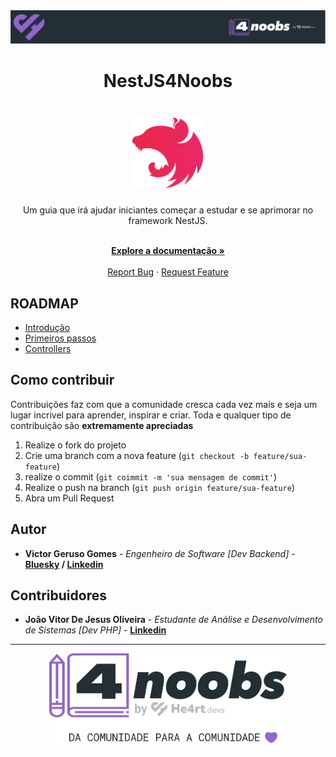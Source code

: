 <!--Header-->

<div align="center">
  <a href="https://github.com/he4rt/4noobs" target="_blank">
    <img src="src/images/header_4noobs.svg" />
  </a>
</div>

<!--Title-->

<h1 align="center">NestJS4Noobs</h1>

<h1 align="center">
  <img src="src/images/logo-small-gradient.76616405.svg" alt="nestjs" width="120" />
</h1>

<p align="center">
  Um guia que irá ajudar iniciantes começar a estudar e se aprimorar no framework NestJS.
</p>

<p align="center">
    <br />
    <a href="https://docs.nestjs.com/"><strong>Explore a documentação »</strong></a>
    <br />
    <br />
    <a href="https://github.com/vgeruso/nestjs4noobs/issues/new">Report Bug</a>
    ·
    <a href="https://github.com/vgeruso/nestjs4noobs/issues/new">Request Feature</a>
</p>

<!--Content-->

## ROADMAP

- [Introdução](/src/content/1-introducao.md)
- [Primeiros passos](/src/content/2-primeiros-passos.md)
- [Controllers](/src/content/3-controllers.md)

## Como contribuir

Contribuições faz com que a comunidade cresca cada vez mais e seja um lugar incrivel para aprender, inspirar e criar. Toda e qualquer tipo de contribuição são **extremamente apreciadas**

1. Realize o fork do projeto
2. Crie uma branch com a nova feature (`git checkout -b feature/sua-feature`)
3. realize o commit (`git coimmit -m 'sua mensagem de commit'`)
4. Realize o push na branch (`git push origin feature/sua-feature`)
5. Abra um Pull Request

## Autor

- **Victor Geruso Gomes** - _Engenheiro de Software [Dev Backend]_ - **[Bluesky](https://bsky.app/profile/geruso.com) / [Linkedin](https://www.linkedin.com/in/victor-geruso-gomes-654a8111a/)**

## Contribuidores

- **João Vitor De Jesus Oliveira** - _Estudante de Análise e Desenvolvimento de Sistemas [Dev PHP]_ - **[Linkedin](https://www.linkedin.com/in/joaovitordejesusoliveira/)**

---

<!--Footer-->

<p align="center">
  <a href="https://github.com/he4rt/4noobs">
    <img src="src/images/footer_4noobs.svg" width="380"/>
  </a>
</p>
